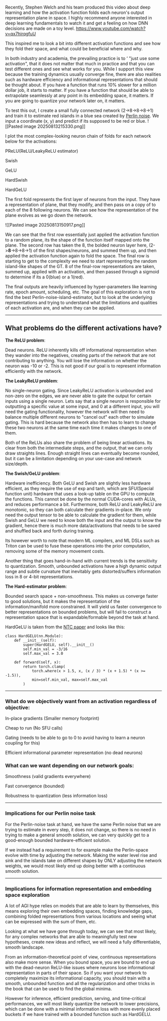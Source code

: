 Recently, Stephen Welch and his team produced this video about deep learning and how the activation function folds each neuron's output representation plane in space. I highly recommend anyone interested in deep learning fundamentals to watch it and get a feeling on how DNN decisions are made on a toy level.
https://www.youtube.com/watch?v=qx7hirqgfuU

This inspired me to look a bit into different activation functions and see how they fold their space, and what could be beneficial where and why.

In both industry and academia, the prevailing practice is to ‘ "just use some activation", that it does not matter that much in practice and that you can test different ones and see what works for you. While I support this view because the training dynamics usually converge fine, there are also realities such as hardware efficiency and informational representations that should be thought about. If you have a function that runs 10% slower for a million dollar job, it starts to matter. If you have a function that should be able to extrapolate seamlessly at any point in its embedding space, it matters. If you are going to quantize your network later on, it matters.

To test this out, I create a small fully connected network (2->8->8->8->1) and train it to estimate red islands in a blue sea created by [Perlin noise](https://en.wikipedia.org/wiki/Perlin_noise). We input a coordinate (x, y) and predict if its supposed to be red or blue.
![[Pasted image 20250813215330.png]]

I plot the most complex-looking neuron chain of folds for each network below for the activations:

PReLU(ReLU/LeakyReLU estimator)

Swish

GeLU

HardSwish

HardGeLU

The first fold represents the first layer of neurons from the input. They have a representation of plane, that they modify, and then pass on a copy of to each of the 8 following neurons. We can see how the representation of the plane evolves as we go down the network.

![[Pasted image 20250813150917.png]]

We can see that the first row essentially just applied the activation function to a random plane, its the shape of the function itself mapped onto the plane.
The second row has taken the 8, the bolded neuron layer here, (2->**8**->8->8->1) of the first shapes/neurons, and summed them up, and then applied the activation function again to fold the space.
The final row is starting to get to the complexity we need to start representing the random island-like shapes of the GT. 
8 of the final-row representations are taken, summed up, applied with an activation, and then passed through a sigmoid to determine if its a 0(blue) or a 1(red).

The final outputs are heavily influenced by hyper-parameters like learning rate, epoch amount, scheduling, etc. The goal of this exploration is not to find the best Perlin-noise-island-estimator, but to look at the underlying representations and trying to understand what the limitations and qualities of each activation are, and when they can be applied.

---
## What problems do the different activations have?

**The ReLU problem**:

Dead neurons. ReLU inherently kills off informational representation when they wander into the negatives, creating parts of the network that are not contributing to anything. You will lose the information on whether the neuron was -10 or -2. This is not good if our goal is to represent information efficiently with the network.

**The LeakyReLU problem**:

No single-neuron gating. Since LeakyReLU activation is unbounded and non-zero on the edges, we are never able to gate the output for certain inputs using a single neuron. Lets say that a single neuron is responsible for outputting a specific value at some input, and 0 at a different input, you will need the gating functionality, however the network will then need to balance multiple different neurons to "cancel out" each other to simulate gating. This is hard because the network also then has to learn to change these two neurons at the same time each time it makes changes to one of them.

Both of the ReLUs also share the problem of being linear activations. Its clear from both the intermediate steps, and the output, that we can only draw straights lines. Enough straight lines can eventually become rounded, but it can be a limitation depending on your use-case and network size/depth.

**The Swish/GeLU problem**:

Hardware inefficiency. Both GeLU and Swish are slightly less hardware efficient, as they require the use of exp and tanh, which are SFU(Special function unit) hardware that uses a look-up table on the GPU to compute the functions. This cannot be done by the normal CUDA-cores with ALUs, and reduces performance a bit. Furthermore, both ReLU and LeakyReLU are monotonic, so they can both calculate their gradients in-place. We only need the output tensor to be able to calculate the gradient for them, while Swish and GeLU we need to know both the input and the output to know the gradient, hence there is much more data/activations that needs to be saved and shuffled back and forth during training.

Its however worth to note that modern ML compilers, and ML DSLs such as Triton can be used to fuse these operations into the prior computation, removing some of the memory movement costs.

Another thing that goes hand-in-hand with current trends is the sensitivity to quantization. Smooth, unbounded activations have a high dynamic output range and subtle curvature that inevitably gets distorted/suffers information loss in 8 or 4-bit representations. 

**The Hard-estimator problem**:

Bounded search space + non-smoothness. This makes us converge faster to good solutions, but it makes the representation of the information/manifold more constrained. It will yield us faster convergence to better representations on bounded problems, but will fail to construct a representation space that is expandable/formable beyond the task at hand.

HardGeLU is taken from the [NTC paper](https://research.nvidia.com/labs/rtr/neural_texture_compression/) and looks like this:

```
class HardGELU(nn.Module):
    def __init__(self):
        super(HardGELU, self).__init__()
        self.min_val = -3/16
        self.max_val = 3.0
        
    def forward(self, x):
        return torch.clamp(
            torch.where(x > 1.5, x, (x / 3) * (x + 1.5) * (x >= -1.5)),
            min=self.min_val, max=self.max_val
        )

```
 ---
### What do we objectively want from an activation regardless of objective:

In-place gradients (Smaller memory footprint)

Cheap to run (No SFU calls)

Gating (needs to be able to go to 0 to avoid having to learn a neuron coupling for this)

Efficient informational parameter representation (no dead neurons)
### What can we want depending on our network goals:

Smoothness (valid gradients everywhere)

Fast convergence (bounded)

Robustness to quantization (less information loss)

---
### Implications for our Perlin noise task

For the Perlin-noise task at hand, we have the same Perlin noise that we are trying to estimate in every step, it does not change, so there is no need in trying to make a general smooth solution, we can very quickly get to a good-enough bounded hardware-efficient solution.

If we instead had a requirement to for example make the Perlin-space evolve with time by adjusting the network. Making the water level rise and sink and the islands take on different shapes by ONLY adjusting the network weights, we would most likely end up doing better with a continuous smooth solution.

---
### Implications for information representation and embedding space exploration

A lot of AGI hype relies on models that are able to learn by themselves, this means exploring their own embedding spaces, finding knowledge gaps, combining folded representations from various locations and seeing what can be expressed with the sum of them, etc.

Looking at what we have gone through today, we can see that most likely, for any complex networks that are able to meaningfully test new hypotheses, create new ideas and reflect, we will need a fully differentiable, smooth landscape.

From an information-theoretical point of view, continuous representations also make more sense. When you bound space, you are bound to end up with the dead-neuron ReLU-like issues where neurons lose informational representation in parts of their space. So if you want your network to completely maximize its informational capacity, you should train with a smooth, unbounded function and all the regularization and other tricks in the book that can be used to find the global minima. 

However for inference, efficient prediction, serving, and time-critical performances, we will most likely quantize the network to lower precisions, which can be done with a minimal information loss with more evenly placed buckets if we have trained with a bounded function such as HardGELU. 

